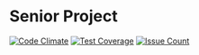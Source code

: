 # Senior Project
[![Code Climate](https://codeclimate.com/github/roncrush/SeniorProject/badges/gpa.svg)](https://codeclimate.com/github/roncrush/SeniorProject) 
[![Test Coverage](https://codeclimate.com/github/roncrush/SeniorProject/badges/coverage.svg)](https://codeclimate.com/github/roncrush/SeniorProject/coverage) 
[![Issue Count](https://codeclimate.com/github/roncrush/SeniorProject/badges/issue_count.svg)](https://codeclimate.com/github/roncrush/SeniorProject)
